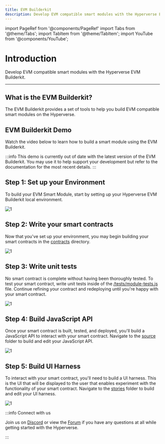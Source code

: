 ```yaml
---
title: EVM Builderkit
description: Develop EVM compatible smart modules with the Hyperverse EVM Builderkit.
---
```


import PageRef from '@components/PageRef'
import Tabs from '@theme/Tabs';
import TabItem from '@theme/TabItem';
import YouTube from '@components/YouTube';

# Introduction

Develop EVM compatible smart modules with the Hyperverse EVM Builderkit.

---

## What is the EVM Builderkit?

The EVM Builderkit provides a set of tools to help you build EVM compatible smart modules on the Hyperverse.

## EVM Builderkit Demo

Watch the video below to learn how to build a smart module using the EVM Builderkit.

<YouTube videoId="E9WrvKwUnpg"/>

:::info
This demo is currently out of date with the latest version of the EVM Builderkit. You may use it to help support your development but refer to the documentation for the most recent details.
:::

## Step 1: Set up your Environment

To build your EVM Smart Module, start by setting up your Hyperverse EVM Builderkit local environment.

![1](/img/content/docs/builderkit/3.png)

<PageRef url="evm-setup" pageName="Step 1: Environment Setup" />

## Step 2: Write your smart contracts

Now that you've set up your environment, you may begin building your smart contracts in the [contracts](https://github.com/decentology/hyperverse-evm-builderkit/tree/main/contracts) directory.

![1](/img/content/docs/builderkit/4.png)

<PageRef url="smart-contracts" pageName="Step 2: Smart Contracts" />

## Step 3: Write unit tests

No smart contract is complete without having been thoroughly tested. To test your smart contract, write unit tests inside of the [/tests/module-tests.js](https://github.com/decentology/hyperverse-evm-builderkit/blob/main/test/module-tests.js) file. Continue refining your contract and redeploying until you're happy with your smart contract.

![1](/img/content/docs/builderkit/5.png)

<PageRef url="unit-tests" pageName="Step 3: Unit Tests" />

## Step 4: Build JavaScript API

Once your smart contract is built, tested, and deployed, you'll build a JavaScript API to interact with your smart contract. Navigate to the [source](https://github.com/decentology/hyperverse-evm-builderkit/tree/main/source) folder to build and edit your JavaScript API.

![1](/img/content/docs/builderkit/6.png)

<PageRef url="javascript-api" pageName="Step 4: JavaScript API" />

## Step 5: Build UI Harness

To interact with your smart contract, you'll need to build a UI harness. This is the UI that will be displayed to the user that enables experiment with the functionality of your smart contract. Navigate to the [stories](https://github.com/decentology/hyperverse-evm-builderkit/tree/main/stories) folder to build and edit your UI harness.

![1](/img/content/docs/builderkit/7.png)

<PageRef url="ui-harness" pageName="Step 5: UI Harness" />

:::info Connect with us

Join us on [Discord](https://discord.com/invite/uqecGxg) or view the [Forum](https://forum.decentology.com/) if you have any questions at all while getting started with the Hyperverse.

:::
